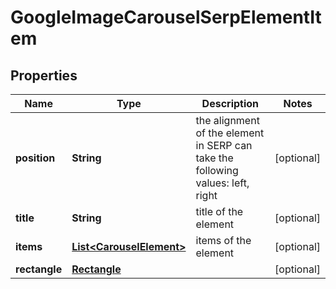 

# GoogleImageCarouselSerpElementItem


## Properties

| Name | Type | Description | Notes |
|------------ | ------------- | ------------- | -------------|
|**position** | **String** | the alignment of the element in SERP can take the following values: left, right |  [optional] |
|**title** | **String** | title of the element |  [optional] |
|**items** | [**List&lt;CarouselElement&gt;**](CarouselElement.md) | items of the element |  [optional] |
|**rectangle** | [**Rectangle**](Rectangle.md) |  |  [optional] |



